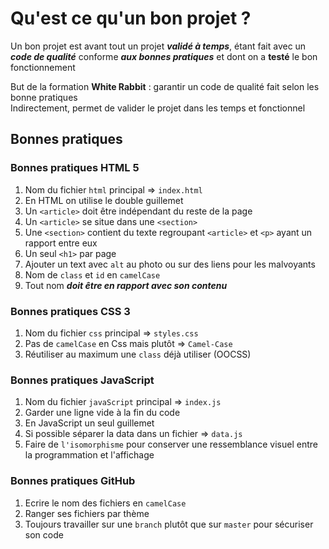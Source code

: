 # Qu'est ce qu'un bon projet ?

Un bon projet est avant tout un projet ***validé à temps***, étant fait avec un ***code de qualité*** conforme ***aux bonnes pratiques***
et dont on a **testé** le bon fonctionnement

But de la formation **White Rabbit** : garantir un code de qualité fait selon les bonne pratiques  
Indirectement, permet de valider le projet dans les temps et fonctionnel  

## Bonnes pratiques

### Bonnes pratiques HTML 5 

1. Nom du fichier `html` principal => `index.html`
1. En HTML on utilise le double guillemet
1. Un `<article>` doit être indépendant du reste de la page
1. Un `<article>` se situe dans une `<section>` 
1. Une `<section>` contient du texte regroupant `<article>` et `<p>` ayant un rapport entre eux
1. Un seul `<h1>` par page
1. Ajouter un text avec `alt` au photo ou sur des liens pour les malvoyants
1. Nom de `class` et `id` en `camelCase`
1. Tout nom ***doit être en rapport avec son contenu***

### Bonnes pratiques CSS 3

1. Nom du fichier `css` principal => `styles.css`
1. Pas de `camelCase` en Css mais plutôt => `Camel-Case`
1. Réutiliser au maximum une `class` déjà utiliser (OOCSS)

### Bonnes pratiques JavaScript

1. Nom du fichier `javaScript` principal => `index.js`
1. Garder une ligne vide à la fin du code
1. En JavaScript un seul guillemet 
1. Si possible séparer la data dans un fichier => `data.js`
1. Faire de `l'isomorphisme` pour conserver une ressemblance visuel entre la programmation et l'affichage

### Bonnes pratiques GitHub

1. Ecrire le nom des fichiers en `camelCase`
1. Ranger ses fichiers par thème
1. Toujours travailler sur une `branch` plutôt que sur `master` pour sécuriser son code

